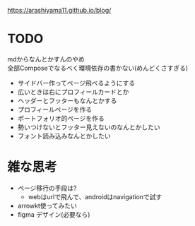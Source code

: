 https://arashiyama11.github.io/blog/

# TODO

mdからなんとかすんのやめ  
全部Composeでなるべく環境依存の書かない(めんどくさすぎる)

- サイドバー作ってページ飛べるようにする
- 広いときは右にプロフィールカードとか
- ヘッダーとフッターもなんとかする
- プロフィールページを作る
- ポートフォリオ的ページを作る
- 勢いつけないとフッター見えないのなんとかしたい
- フォント読み込みなんとかしたい

# 雑な思考

- ページ移行の手段は?
    - webはurlで飛んで、androidはnavigationで試す
- arrowkt使ってみたい
- figma デザイン(必要なら)
